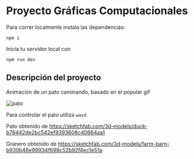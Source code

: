 # Proyecto Gráficas Computacionales

Para correr localmente instala las dependencias:

`npm i`

Inicia tu servidor local con

`npm run dev`


## Descripción del proyecto

Animación de un pato caminando, basado en el popular gif 

![pato](https://c.tenor.com/A-dUfi3bkMoAAAAi/pato-juan.gif)

Para controlar el pato utiliza 
`wasd`


Pato obtenido de 
https://sketchfab.com/3d-models/duck-b78442de2bc542ef9393608c40664aa1

Granero obtenido de 
https://sketchfab.com/3d-models/farm-barn-b930b48e99934f698c52b92f4ec1e51a
